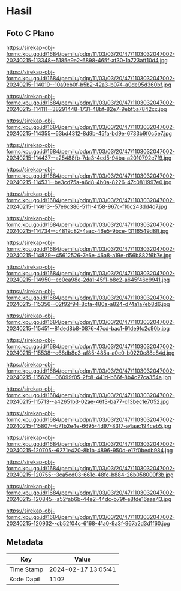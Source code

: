 # Hasil

## Foto C Plano

https://sirekap-obj-formc.kpu.go.id/1684/pemilu/pdpr/11/03/03/20/47/1103032047002-20240215-113348--5185e9e2-6898-465f-af30-1a723aff10d4.jpg

https://sirekap-obj-formc.kpu.go.id/1684/pemilu/pdpr/11/03/03/20/47/1103032047002-20240215-114019--10a9eb0f-b5b2-42a3-b074-a0de95d360bf.jpg

https://sirekap-obj-formc.kpu.go.id/1684/pemilu/pdpr/11/03/03/20/47/1103032047002-20240215-114111--38291448-1731-48bf-82e7-9ebf5a7842cc.jpg

https://sirekap-obj-formc.kpu.go.id/1684/pemilu/pdpr/11/03/03/20/47/1103032047002-20240215-114355--63bd4312-8d9b-45fa-bd9e-6733b9f0c5e7.jpg

https://sirekap-obj-formc.kpu.go.id/1684/pemilu/pdpr/11/03/03/20/47/1103032047002-20240215-114437--a25488fb-7da3-4ed5-94ba-a2010792e7f9.jpg

https://sirekap-obj-formc.kpu.go.id/1684/pemilu/pdpr/11/03/03/20/47/1103032047002-20240215-114531--be3cd75a-a6d8-4b0a-8226-47c0811997e0.jpg

https://sirekap-obj-formc.kpu.go.id/1684/pemilu/pdpr/11/03/03/20/47/1103032047002-20240215-114613--57e6c386-51f1-4158-967c-f10c243dd4d7.jpg

https://sirekap-obj-formc.kpu.go.id/1684/pemilu/pdpr/11/03/03/20/47/1103032047002-20240215-114734--c4819c82-4aac-46e5-9bce-f3116549d8ff.jpg

https://sirekap-obj-formc.kpu.go.id/1684/pemilu/pdpr/11/03/03/20/47/1103032047002-20240215-114829--45612526-7e6e-46a8-a19e-d56b882f6b7e.jpg

https://sirekap-obj-formc.kpu.go.id/1684/pemilu/pdpr/11/03/03/20/47/1103032047002-20240215-114950--ec0ea98e-2da1-45f1-b8c2-a645f46c9941.jpg

https://sirekap-obj-formc.kpu.go.id/1684/pemilu/pdpr/11/03/03/20/47/1103032047002-20240215-115356--02f92f94-8cfa-480a-a824-d74a1a7eb8d6.jpg

https://sirekap-obj-formc.kpu.go.id/1684/pemilu/pdpr/11/03/03/20/47/1103032047002-20240215-115451--81ded8b8-0876-47cd-bac1-91de9fc2c90b.jpg

https://sirekap-obj-formc.kpu.go.id/1684/pemilu/pdpr/11/03/03/20/47/1103032047002-20240215-115538--c68db8c3-af85-485a-a0e0-b0220c88c84d.jpg

https://sirekap-obj-formc.kpu.go.id/1684/pemilu/pdpr/11/03/03/20/47/1103032047002-20240215-115626--06099f05-2fc8-441d-b66f-8b4c27ca354a.jpg

https://sirekap-obj-formc.kpu.go.id/1684/pemilu/pdpr/11/03/03/20/47/1103032047002-20240215-115713--a42651b3-02ae-46f3-ba77-c13bec1e7052.jpg

https://sirekap-obj-formc.kpu.go.id/1684/pemilu/pdpr/11/03/03/20/47/1103032047002-20240215-115807--b71b2e4e-6695-4d97-83f7-a4aac194ceb5.jpg

https://sirekap-obj-formc.kpu.go.id/1684/pemilu/pdpr/11/03/03/20/47/1103032047002-20240215-120705--6271e420-8b1b-4896-950d-e17f0bedb984.jpg

https://sirekap-obj-formc.kpu.go.id/1684/pemilu/pdpr/11/03/03/20/47/1103032047002-20240215-120755--3ca5cd03-661c-48fc-b884-26b058000f3b.jpg

https://sirekap-obj-formc.kpu.go.id/1684/pemilu/pdpr/11/03/03/20/47/1103032047002-20240215-120845--a52fab6b-44e2-44dc-b79f-e8fde16aaa43.jpg

https://sirekap-obj-formc.kpu.go.id/1684/pemilu/pdpr/11/03/03/20/47/1103032047002-20240215-120932--cb52f04c-6168-41a0-9a3f-967a2d3d1f60.jpg


## Metadata

| Key        | Value               |
| ---------- | ------------------- |
| Time Stamp | 2024-02-17 13:05:41 |
| Kode Dapil | 1102                |




